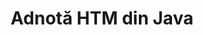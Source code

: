 ---
############################# Static ############################
layout: "auto-gen-annotation"

############################# Head ############################
head_title: "Java HTM Adnotare API Adnotare în C#"
head_description: "API Java pentru a crea și adnota tipuri populare de adnotări din HTM, imagini, desene și formate de fișiere de documente."

############################# Header ############################
title: "Adnotă HTM din Java"
description: ""
bg_image: "https://cms.admin.containerize.com/templates/aspose/App_Themes/V3/images/bg/header1.png"
bg_overlay: false
button:
    enable: true
    icon: "fas fa-arrow-down"
    label: "Descarcare varianta scurta de prezentare gratuita"
    link: "https://downloads.groupdocs.com/annotation/java"

############################# About ############################
about:
    enable: true
    title: "Despre GroupDocs.Annotation for Java API"
    content: |
        GroupDocs.Annotation pentru Java API este o bibliotecă care vă permite să adăugați adnotări la PDF, Word și alte documente pe Mac, Windows sau Ubuntu. [GroupDocs.Annotation for Java](/annotation/java) este un API nativ Java pentru gestionarea adnotărilor cu suport complet pentru crearea, adăugarea, editarea, ștergerea, extragerea și exportul adnotărilor din imagini și diverse alte documente. Lista completă a formatelor de document acceptate pe care o puteți vedea pe această [pagină](https://docs.groupdocs.com/annotation/java/supported-document-formats/).
        Această bibliotecă vă permite să lucrați nu numai cu documentul HTM, ci și cu multe alte tipuri de documente, cum ar fi Word, Excel, PowerPoint, e-mailuri Outlook, Visio, Adobe, OpenDocument, OpenOffice, Photoshop, AutoCad și multe altele.
        API-ul GroupDocs.Annotation pentru Java vă permite să creați și să adăugați note noi, să editați adnotări, să extrageți comentarii, adnotări și să le eliminați din documente. Biblioteca acceptă 13 tipuri diferite de adnotări, inclusiv text, polilinie, zonă, subliniere, punct, filigran, săgeată, elipsă, înlocuire text, distanță, câmp text, redactare resurse în documente PDF, HTML, Microsoft Word, foi de calcul, diagrame, prezentări, desene, imagini și multe alte formate de fișiere.
        Exemplul (vă rugăm să vedeți mai jos) demonstrează lucrul cu documentul HTM, în acest exemplu puteți vedea pașii principali ai modului de lucru cu GroupDocs. Adnotare: Configurați o licență, deschideți un document cu care doriți să lucrați, creând un adnotare, adăugând obiecte de date pentru a seta proprietățile de adnotare în funcție de cerințele dvs. și salvând rezultatul în locul necesar. De asemenea, puteți arunca o privire mai detaliată asupra funcțiilor acceptate pe [pagina] github (https://github.com/groupdocs-annotation/GroupDocs.Annotation-for-Java) sau în [documentația] produsului nostru (https://docs.groupdocs.com/annotation/java/getting-started/).

############################# Steps ############################
howTo_Add:
steps_Add:
    enable: true
    title_left: "Pași pentru a adăuga adnotări la HTM în Java"
    content_left: |
        [GroupDocs.Annotation](/annotation/java/) facilitează pentru dezvoltatorii Java adăugarea diferitelor tipuri de adnotări la fișierele HTM în cadrul oricărei aplicații bazate pe Java prin implementarea câțiva pași simpli.
        *   Creați obiecte Răspuns cu comentariu și dată.
        *   Creați obiect AreaAnnotation, setați opțiuni de zonă și adăugați răspunsuri.
        *   Creați un obiect Annotator și adăugați adnotare pentru zonă.
        *   Salvați fișierul de ieșire.
    title_right: "Cerințe de sistem"
    content_right: |
        API-urile GroupDocs.Annotation pentru Java sunt acceptate pe toate platformele și sistemele de operare majore. Înainte de a executa codul de mai jos, vă rugăm să vă asigurați că aveți următoarele cerințe preliminare instalate pe sistemul dumneavoastră.
        *   Sisteme de operare: Microsoft Windows, Linux, MacOS
        *   Mediu de dezvoltare: NetBeans, Intellij IDEA, Eclipse etc
        *   Mediu Java Runtime: Java 7 (1.7) și versiuni ulterioare
        *   Obțineți cea mai recentă versiune de GroupDocs.Annotation pentru Java de la [GroupDocs Artifact Repository](https://repository.groupdocs.com/webapp/#/artifacts/browse/tree/General/repo/com/groupdocs/groupdocs-annotation)

############################# Preview ############################
preview_Add:
    enable: true
    title: Previzualizare adnotări și eșantion de cod
    content: |
        ![Annotation preview image](https://docs.groupdocs.com/annotation/java/images/add-area-annotation.png)
    code: |
        ```java
        // Create an instance of Reply class and add comments
        Reply firstReply = new Reply();
        firstReply.setComment("First comment");
        firstReply.setRepliedOn(Calendar.getInstance().getTime());
        
        Reply secondReply = new Reply();
        secondReply.setComment("Second comment");
        secondReply.setRepliedOn(Calendar.getInstance().getTime());
        
        List<Reply> replies = new ArrayList<Reply>();
        replies.add(firstReply);
        replies.add(secondReply);
        
        // Create an instance of AreaAnnotation class and set options
        AreaAnnotation area = new AreaAnnotation();
        area.setBackgroundColor(65535);
        area.setBox(new Rectangle(100, 100, 100, 100));
        area.setCreatedOn(Calendar.getInstance().getTime());
        area.setMessage("This is area annotation");
        area.setOpacity(0.7);
        area.setPageNumber(0);
        area.setPenColor(65535);
        area.setPenStyle(PenStyle.Dot);
        area.setPenWidth((byte) 3);
        area.setReplies(replies);
        
        // Create an instance of Annotator class
        Annotator annotator = new Annotator("input.bmp");
        
        // Add annotation
        annotator.add(area);
        
        // Save to file
        annotator.save("output.bmp");
        annotator.dispose();
        ```

############################# Steps ############################
howTo_Remove:
steps_Remove:
    enable: true
    title_left: "Pași pentru a elimina adnotările din HTM în Java"
    content_left: |
        [GroupDocs.Annotation](/annotation/java/) facilitează pentru dezvoltatorii Java eliminarea detaliilor adnotărilor din fișierele HTM din orice aplicație bazată pe Java prin implementarea câțiva pași simpli.
        *   Creați obiecte Răspuns cu comentariu și dată.
        *   Instanciați obiectul SaveOptions și setați AnnotationTypes = AnnotationType.None.
        *   Apelați metoda de salvare cu calea sau fluxul de document rezultat și obiectul SaveOptions.

############################# Preview ############################
preview_Remove:
    enable: true
    code: |
        ```java
        // Create an instance of Annotator class 
        Annotator annotator = new Annotator("C://input.bmp");

        // Remove annotation by set type None 
        SaveOptions saveOptions = new SaveOptions();
        saveOptions.setAnnotationTypes(AnnotationType.None);

        // Save annotation to output file
        annotator.save("C://output.bmp", saveOptions);
        annotator.dispose();
        ```

############################# Steps ############################
howTo_Edit:
steps_Edit:
    enable: true
    title_left: "Pași pentru editarea adnotărilor din HTM în Java"
    content_left: |
        [GroupDocs.Annotation](/annotation/java/) facilitează pentru dezvoltatorii Java actualizarea diferitelor proprietăți de adnotări din fișierele HTM din orice aplicație bazată pe Java prin implementarea câțiva pași simpli.
        *   Instanțiați obiectul Annotator cu calea documentului de intrare sau fluxul cu LoadOptions instanțiate cu ImportAnnotations = true.
        *   Creați o implementare AnnotationBase și setați ID-ul adnotărilor existente (dacă adnotarea cu acel ID nu este găsită, nimic nu va fi schimbat) sau lista de căi a adnotărilor (toate adnotările existente vor fi eliminate).
        *   Apelați metoda de actualizare a obiectului Annotator cu adnotări transmise.
        *   Apelați metoda de salvare cu calea sau fluxul de document rezultat și obiectul SaveOptions.

############################# Preview ############################
preview_Edit:
    enable: true
    code: |
        ```java
        String outputPath = "UpdateAnnotation.bmp";

        // Create an instance of Annotator class
        Annotator annotator = new Annotator("input.bmp");
        
        // Create an instance of Reply class for first example and add comments
        Reply reply1 = new Reply();
        reply1.setComment("Original first comment");
        reply1.setRepliedOn(Calendar.getInstance().getTime());
        
        Reply reply2 = new Reply();
        reply2.setComment("Original second comment");
        reply2.setRepliedOn(Calendar.getInstance().getTime());
        
        java.util.List replies = new ArrayList();
        replies.add(reply1);
        replies.add(reply2);
        
        // Create an instance of AreaAnnotation class and set options
        AreaAnnotation original = new AreaAnnotation();
        original.setId(1);
        original.setBackgroundColor(65535);
        original.setBox(new Rectangle(100, 100, 100, 100));
        original.setCreatedOn(Calendar.getInstance().getTime());
        original.setMessage("This is original annotation");
        original.setReplies(replies);
        
        // Add original annotation
        annotator.add(original);
        annotator.save(outputPath);
        annotator.dispose();
        
        LoadOptions loadOptions = new LoadOptions();
        
        // Open annotated document
        Annotator annotator1 = new Annotator(outputPath, loadOptions);
        
        // Create an instance of Reply class for update first example
        Reply reply3 = new Reply();
        reply3.setComment("Updated first comment");
        reply3.setRepliedOn(Calendar.getInstance().getTime());
        
        Reply reply4 = new Reply();
        reply4.setComment("Updated second comment");
        reply4.setRepliedOn(Calendar.getInstance().getTime());
        
        java.util.List replies1 = new ArrayList();
        replies1.add(reply3);
        replies1.add(reply4);

        // Suggest we want change some properties of existed annotation
        AreaAnnotation updated = new AreaAnnotation();
        updated.setId(1);
        updated.setBackgroundColor(255);
        updated.setBox(new Rectangle(0, 0, 50, 200));
        updated.setCreatedOn(Calendar.getInstance().getTime());
        updated.setMessage("This is updated annotation");
        updated.setReplies(replies1);
        
        // Update and save annotation
        annotator1.update(updated);
        annotator1.save(outputPath);
        annotator1.dispose();
        ```

############################# Steps ############################
howTo_Extract:
steps_Extract:
    enable: true
    title_left: "Pași pentru extragerea adnotărilor din HTM în Java"
    content_left: |
        [GroupDocs.Annotation](/annotation/java/) le permite dezvoltatorilor Java să adnoteze documente și să extragă informații despre adnotări din fișiere HTM din orice aplicație bazată pe Java, prin implementarea câțiva pași simpli.
        *   Creați obiecte Răspuns cu comentariu și dată.
        *   Instanțiați obiectul LoadOptions și apelați SetImportAnnotations cu argument adevărat.
        *   Definiți variabila cu tipul Listă.
        *   Apelați metoda get și returnați rezultatul la variabila de mai sus.

############################# Preview ############################
preview_Extract:
    enable: true
    code: |
        ```java
        // For using this example input file ("annotated.bmp") must be with annotations
        LoadOptions loadOptions = new LoadOptions();
        
        // Create an instance of Annotator class and get annotations
        final Annotator annotator = new Annotator("annotated.bmp", loadOptions);
        List annotations = annotator.get();
        ```

############################# Demos ############################
demos:
    enable: true
    title: "Demo live pentru a adăuga, elimina, edita și extrage adnotări la documente și imagini"
    content: |
        Adăugați, eliminați, editați și extrageți adnotări în fișierul HTM chiar acum, vizitând site-ul web [GroupDocs.Annotation Live Demos](https://products.groupdocs.app/annotation/family). Demo-ul live are următoarele beneficii

############################# About Formats ############################
about_formats:
    enable: true
    format:
        # format loop
        - icon: "far fa-file-htm"
          title: "Despre formatul de fișier HTM"
          content: |
            Fișierele cu extensia HTM reprezintă Hypertext Markup Language pentru crearea de pagini web pentru afișare în browsere web precum Google Chrome, Internet Explorer, Firefox și o serie de altele. Acesta definește markupurile pentru crearea de pagini statice care urmează să fie publicate pe World Wide Web (WWW) pentru accesul altora. Aceste markupuri le spun browserelor cum să afișeze conținutul unei pagini web. Astfel de pagini pot conține text simplu, imagini, hyperlinkuri către alte pagini, videoclipuri și alte informații media. Când o pagină web este publicată, puteți arunca o privire asupra codului de marcare din spatele acesteia, vizualizând sursa paginii acesteia. Browserele moderne permit inspectarea fiecărei secțiuni a unei pagini web în care este elaborată fiecare subdiviziune sau element de marcare din sursa HTM.

          link: "https://docs.fileformat.com/image/htm/"

############################# More Formats ############################
more_formats:
    enable: true
    title: "Lucrul cu alte formate de documente populare"
    content: |
        Actualizați proprietățile adnotărilor din unele dintre formatele de fișiere populare, așa cum este menționat mai jos.
    format:
        # format loop
        - name: "Annotate PDF document"
          link: "https://products.groupdocs.com/annotation/java/pdf/"
          description: "Adobe Portable Document Format"

        # format loop
        - name: "Annotate DOC document"
          link: "https://products.groupdocs.com/annotation/java/doc/"
          description: "Microsoft Word Document"

        # format loop
        - name: "Annotate DOCM document"
          link: "https://products.groupdocs.com/annotation/java/docm/"
          description: "Microsoft Word Macro-Enabled Document"

        # format loop
        - name: "Annotate DOCX document"
          link: "https://products.groupdocs.com/annotation/java/docx/"
          description: "Microsoft Word Open XML Document"

        # format loop
        - name: "Annotate DOT document"
          link: "https://products.groupdocs.com/annotation/java/dot/"
          description: "Microsoft Word Document Template"

        # format loop
        - name: "Annotate DOTX document"
          link: "https://products.groupdocs.com/annotation/java/dotx/"
          description: "Word Open XML Document Template"

        # format loop
        - name: "Annotate RTF document"
          link: "https://products.groupdocs.com/annotation/java/rtf/"
          description: "Rich Text Document"

        # format loop
        - name: "Annotate ODT document"
          link: "https://products.groupdocs.com/annotation/java/odt/"
          description: "Open Document Text"

        # format loop
        - name: "Annotate XLS document"
          link: "https://products.groupdocs.com/annotation/java/xls/"
          description: "Microsoft Excel Binary File Format"

        # format loop
        - name: "Annotate XLSX document"
          link: "https://products.groupdocs.com/annotation/java/xlsx/"
          description: "Microsoft Excel Open XML Spreadsheet"

        # format loop
        - name: "Annotate XLSM document"
          link: "https://products.groupdocs.com/annotation/java/xlsm/"
          description: "Microsoft Excel Macro-Enabled Spreadsheet"

        # format loop
        - name: "Annotate XLSB document"
          link: "https://products.groupdocs.com/annotation/java/xlsb/"
          description: "Microsoft Excel Binary Worksheet"

        # format loop
        - name: "Annotate ODS document"
          link: "https://products.groupdocs.com/annotation/java/ods/"
          description: "Open Document Spreadsheet"

        # format loop
        - name: "Annotate PPT document"
          link: "https://products.groupdocs.com/annotation/java/ppt/"
          description: "PowerPoint Presentation"

        # format loop
        - name: "Annotate PPTX document"
          link: "https://products.groupdocs.com/annotation/java/pptx/"
          description: "PowerPoint Open XML Presentation"

        # format loop
        - name: "Annotate PPSX document"
          link: "https://products.groupdocs.com/annotation/java/ppsx/"
          description: "PowerPoint Open XML Slide Show"

        # format loop
        - name: "Annotate POTM document"
          link: "https://products.groupdocs.com/annotation/java/potm/"
          description: "Microsoft PowerPoint Template"

        # format loop
        - name: "Annotate PPTM document"
          link: "https://products.groupdocs.com/annotation/java/pptm/"
          description: "Microsoft PowerPoint Presentation"

        # format loop
        - name: "Annotate PPS document"
          link: "https://products.groupdocs.com/annotation/java/pps/"
          description: "Microsoft PowerPoint 97-2003 Slide Show"

        # format loop
        - name: "Annotate ODP document"
          link: "https://products.groupdocs.com/annotation/java/odp/"
          description: "OpenDocument Presentation"

        # format loop
        - name: "Annotate HTML document"
          link: "https://products.groupdocs.com/annotation/java/html/"
          description: "HyperText Markup Language"

        # format loop
        - name: "Annotate TIFF document"
          link: "https://products.groupdocs.com/annotation/java/tiff/"
          description: "Tagged Image File Format"

        # format loop
        - name: "Annotate JPEG document"
          link: "https://products.groupdocs.com/annotation/java/jpeg/"
          description: "JPEG Image"

        # format loop
        - name: "Annotate PNG document"
          link: "https://products.groupdocs.com/annotation/java/png/"
          description: "Portable Network Graphic"

        # format loop
        - name: "Annotate EML document"
          link: "https://products.groupdocs.com/annotation/java/eml/"
          description: "E-mail Message"

        # format loop
        - name: "Annotate MSG document"
          link: "https://products.groupdocs.com/annotation/java/msg/"
          description: "Microsoft Outlook E-mail Message"

        # format loop
        - name: "Annotate VSD document"
          link: "https://products.groupdocs.com/annotation/java/vsd/"
          description: "Microsoft Visio 2003-2010 Drawing"

        # format loop
        - name: "Annotate VSDX document"
          link: "https://products.groupdocs.com/annotation/java/vsdx/"
          description: "Microsoft Visio Drawing"

        # format loop
        - name: "Annotate VSS document"
          link: "https://products.groupdocs.com/annotation/java/vss/"
          description: "Microsoft Visio 2003-2010 Stencil"

        # format loop
        - name: "Annotate VST document"
          link: "https://products.groupdocs.com/annotation/java/vst/"
          description: "Microsoft Visio 2013 Stencil"

        # format loop
        - name: "Annotate DWG document"
          link: "https://products.groupdocs.com/annotation/java/dwg/"
          description: "Autodesk Design Data Formats"

        # format loop
        - name: "Annotate DXF document"
          link: "https://products.groupdocs.com/annotation/java/dxf/"
          description: "AutoCAD Drawing Interchange"

        # format loop
        - name: "Annotate DCM document"
          link: "https://products.groupdocs.com/annotation/java/dcm/"
          description: "Digital Imaging and Communications in Medicine"

        # format loop
        - name: "Annotate WMF document"
          link: "https://products.groupdocs.com/annotation/java/wmf/"
          description: "Windows Metafile"

        # format loop
        - name: "Annotate EMF document"
          link: "https://products.groupdocs.com/annotation/java/emf/"
          description: "Enhanced Metafile Format"


############################# Back to top ###############################
back_to_top:
    enable: true
---